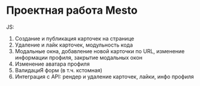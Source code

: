 # Проектная работа Mesto

JS:
1. Создание и публикация карточек на странице
2. Удаление и лайк карточек, модульность кода
3. Модальные окна, добавление новой карточки по URL, изменение информации профиля, закрытие модальных окон
4. Изменение аватара профиля
5. ВалидациЯ форм (в т.ч. кстомная)
6. Интеграция с API: рендер и удаление карточек, лайки, инфо профиля